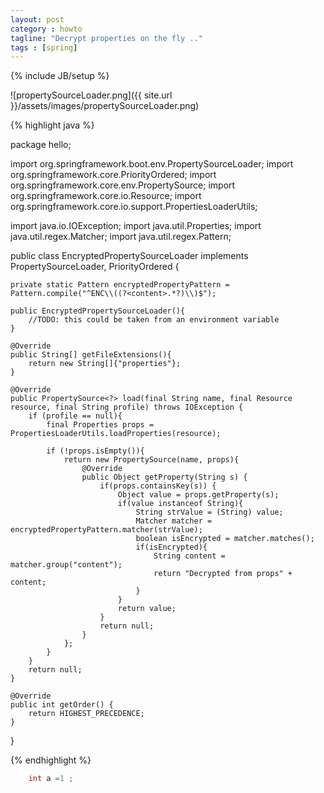 ```yaml
---
layout: post
category : howto
tagline: "Decrypt properties on the fly .."
tags : [spring]
---
```

{% include JB/setup %}

![propertySourceLoader.png]({{ site.url }}/assets/images/propertySourceLoader.png)

{% highlight java %}

package hello;

import org.springframework.boot.env.PropertySourceLoader;
import org.springframework.core.PriorityOrdered;
import org.springframework.core.env.PropertySource;
import org.springframework.core.io.Resource;
import org.springframework.core.io.support.PropertiesLoaderUtils;

import java.io.IOException;
import java.util.Properties;
import java.util.regex.Matcher;
import java.util.regex.Pattern;

public class EncryptedPropertySourceLoader implements PropertySourceLoader, PriorityOrdered {

    private static Pattern encryptedPropertyPattern = Pattern.compile("^ENC\\((?<content>.*?)\\)$");

    public EncryptedPropertySourceLoader(){
        //TODO: this could be taken from an environment variable
    }

    @Override
    public String[] getFileExtensions(){
        return new String[]{"properties"};
    }

    @Override
    public PropertySource<?> load(final String name, final Resource resource, final String profile) throws IOException {
        if (profile == null){
            final Properties props = PropertiesLoaderUtils.loadProperties(resource);

            if (!props.isEmpty()){
                return new PropertySource(name, props){
                    @Override
                    public Object getProperty(String s) {
                        if(props.containsKey(s)) {
                            Object value = props.getProperty(s);
                            if(value instanceof String){
                                String strValue = (String) value;
                                Matcher matcher =  encryptedPropertyPattern.matcher(strValue);
                                boolean isEncrypted = matcher.matches();
                                if(isEncrypted){
                                    String content = matcher.group("content");
                                    return "Decrypted from props" + content;
                                }
                            }
                            return value;
                        }
                        return null;
                    }
                };
            }
        }
        return null;
    }

    @Override
    public int getOrder() {
        return HIGHEST_PRECEDENCE;
    }
}

{% endhighlight %}


``` java
    int a =1 ;
```
